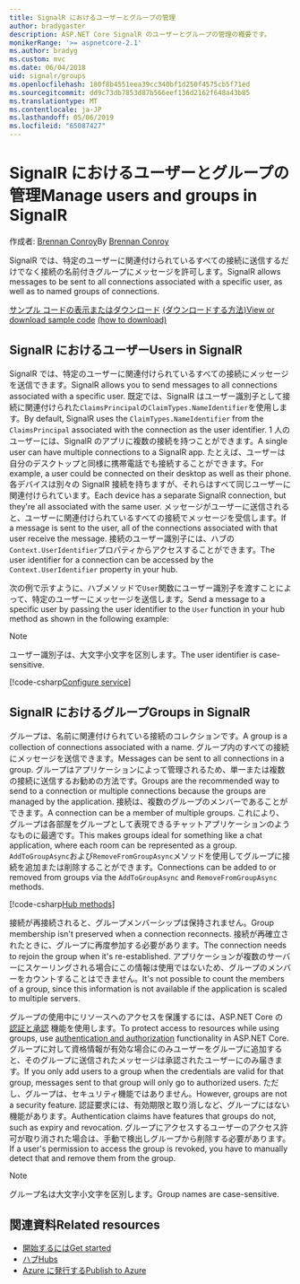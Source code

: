 ```yaml
---
title: SignalR におけるユーザーとグループの管理
author: bradygaster
description: ASP.NET Core SignalR のユーザーとグループの管理の概要です。
monikerRange: '>= aspnetcore-2.1'
ms.author: bradyg
ms.custom: mvc
ms.date: 06/04/2018
uid: signalr/groups
ms.openlocfilehash: 180f8b4551eea39cc340bf1d250f4575cb5f71ed
ms.sourcegitcommit: dd9c73db7853d87b566eef136d2162f648a43b85
ms.translationtype: MT
ms.contentlocale: ja-JP
ms.lasthandoff: 05/06/2019
ms.locfileid: "65087427"
---
```

# <a name="manage-users-and-groups-in-signalr"></a><span data-ttu-id="ec8a0-103">SignalR におけるユーザーとグループの管理</span><span class="sxs-lookup"><span data-stu-id="ec8a0-103">Manage users and groups in SignalR</span></span>

<span data-ttu-id="ec8a0-104">作成者: [Brennan Conroy](https://github.com/BrennanConroy)</span><span class="sxs-lookup"><span data-stu-id="ec8a0-104">By [Brennan Conroy](https://github.com/BrennanConroy)</span></span>

<span data-ttu-id="ec8a0-105">SignalR では、特定のユーザーに関連付けられているすべての接続に送信するだけでなく接続の名前付きグループにメッセージを許可します。</span><span class="sxs-lookup"><span data-stu-id="ec8a0-105">SignalR allows messages to be sent to all connections associated with a specific user, as well as to named groups of connections.</span></span>

<span data-ttu-id="ec8a0-106">[サンプル コードの表示またはダウンロード](https://github.com/aspnet/AspNetCore.Docs/tree/master/aspnetcore/signalr/groups/sample/) [(ダウンロードする方法)](xref:index#how-to-download-a-sample)</span><span class="sxs-lookup"><span data-stu-id="ec8a0-106">[View or download sample code](https://github.com/aspnet/AspNetCore.Docs/tree/master/aspnetcore/signalr/groups/sample/) [(how to download)](xref:index#how-to-download-a-sample)</span></span>

## <a name="users-in-signalr"></a><span data-ttu-id="ec8a0-107">SignalR におけるユーザー</span><span class="sxs-lookup"><span data-stu-id="ec8a0-107">Users in SignalR</span></span>

<span data-ttu-id="ec8a0-108">SignalR では、特定のユーザーに関連付けられているすべての接続にメッセージを送信できます。</span><span class="sxs-lookup"><span data-stu-id="ec8a0-108">SignalR allows you to send messages to all connections associated with a specific user.</span></span> <span data-ttu-id="ec8a0-109">既定では、SignalR はユーザー識別子として接続に関連付けられた`ClaimsPrincipal`の`ClaimTypes.NameIdentifier`を使用します。</span><span class="sxs-lookup"><span data-stu-id="ec8a0-109">By default, SignalR uses the `ClaimTypes.NameIdentifier` from the `ClaimsPrincipal` associated with the connection as the user identifier.</span></span> <span data-ttu-id="ec8a0-110">1 人のユーザーには、SignalR のアプリに複数の接続を持つことができます。</span><span class="sxs-lookup"><span data-stu-id="ec8a0-110">A single user can have multiple connections to a SignalR app.</span></span> <span data-ttu-id="ec8a0-111">たとえば、ユーザーは自分のデスクトップと同様に携帯電話でも接続することができます。</span><span class="sxs-lookup"><span data-stu-id="ec8a0-111">For example, a user could be connected on their desktop as well as their phone.</span></span> <span data-ttu-id="ec8a0-112">各デバイスは別々の SignalR 接続を持ちますが、それらはすべて同じユーザーに関連付けられています。</span><span class="sxs-lookup"><span data-stu-id="ec8a0-112">Each device has a separate SignalR connection, but they're all associated with the same user.</span></span> <span data-ttu-id="ec8a0-113">メッセージがユーザーに送信されると、ユーザーに関連付けられているすべての接続でメッセージを受信します。</span><span class="sxs-lookup"><span data-stu-id="ec8a0-113">If a message is sent to the user, all of the connections associated with that user receive the message.</span></span> <span data-ttu-id="ec8a0-114">接続のユーザー識別子には、ハブの`Context.UserIdentifier`プロパティからアクセスすることができます。</span><span class="sxs-lookup"><span data-stu-id="ec8a0-114">The user identifier for a connection can be accessed by the `Context.UserIdentifier` property in your hub.</span></span>

<span data-ttu-id="ec8a0-115">次の例で示すように、ハブメソッドで`User`関数にユーザー識別子を渡すことによって、特定のユーザーにメッセージを送信します。</span><span class="sxs-lookup"><span data-stu-id="ec8a0-115">Send a message to a specific user by passing the user identifier to the `User` function in your hub method as shown in the following example:</span></span>

> [!NOTE]
> <span data-ttu-id="ec8a0-116">ユーザー識別子は、大文字小文字を区別します。</span><span class="sxs-lookup"><span data-stu-id="ec8a0-116">The user identifier is case-sensitive.</span></span>

[!code-csharp[Configure service](groups/sample/hubs/chathub.cs?range=29-32)]

## <a name="groups-in-signalr"></a><span data-ttu-id="ec8a0-117">SignalR におけるグループ</span><span class="sxs-lookup"><span data-stu-id="ec8a0-117">Groups in SignalR</span></span>

<span data-ttu-id="ec8a0-118">グループは、名前に関連付けられている接続のコレクションです。</span><span class="sxs-lookup"><span data-stu-id="ec8a0-118">A group is a collection of connections associated with a name.</span></span> <span data-ttu-id="ec8a0-119">グループ内のすべての接続にメッセージを送信できます。</span><span class="sxs-lookup"><span data-stu-id="ec8a0-119">Messages can be sent to all connections in a group.</span></span> <span data-ttu-id="ec8a0-120">グループはアプリケーションによって管理されるため、単一または複数の接続に送信するお勧めの方法です。</span><span class="sxs-lookup"><span data-stu-id="ec8a0-120">Groups are the recommended way to send to a connection or multiple connections because the groups are managed by the application.</span></span> <span data-ttu-id="ec8a0-121">接続は、複数のグループのメンバーであることができます。</span><span class="sxs-lookup"><span data-stu-id="ec8a0-121">A connection can be a member of multiple groups.</span></span> <span data-ttu-id="ec8a0-122">これにより、グループは各部屋をグループとして表現できるチャットアプリケーションのようなものに最適です。</span><span class="sxs-lookup"><span data-stu-id="ec8a0-122">This makes groups ideal for something like a chat application, where each room can be represented as a group.</span></span> <span data-ttu-id="ec8a0-123">`AddToGroupAsync`および`RemoveFromGroupAsync`メソッドを使用してグループに接続を追加または削除することができます。</span><span class="sxs-lookup"><span data-stu-id="ec8a0-123">Connections can be added to or removed from groups via the `AddToGroupAsync` and `RemoveFromGroupAsync` methods.</span></span>

[!code-csharp[Hub methods](groups/sample/hubs/chathub.cs?range=15-27)]

<span data-ttu-id="ec8a0-124">接続が再接続されると、グループメンバーシップは保持されません。</span><span class="sxs-lookup"><span data-stu-id="ec8a0-124">Group membership isn't preserved when a connection reconnects.</span></span> <span data-ttu-id="ec8a0-125">接続が再確立されたときに、グループに再度参加する必要があります。</span><span class="sxs-lookup"><span data-stu-id="ec8a0-125">The connection needs to rejoin the group when it's re-established.</span></span> <span data-ttu-id="ec8a0-126">アプリケーションが複数のサーバーにスケーリングされる場合にこの情報は使用ではないため、グループのメンバーをカウントすることはできません。</span><span class="sxs-lookup"><span data-stu-id="ec8a0-126">It's not possible to count the members of a group, since this information is not available if the application is scaled to multiple servers.</span></span>

<span data-ttu-id="ec8a0-127">グループの使用中にリソースへのアクセスを保護するには、ASP.NET Core の [認証と承認](xref:signalr/authn-and-authz) 機能を使用します。</span><span class="sxs-lookup"><span data-stu-id="ec8a0-127">To protect access to resources while using groups, use [authentication and authorization](xref:signalr/authn-and-authz) functionality in ASP.NET Core.</span></span> <span data-ttu-id="ec8a0-128">グループに対して資格情報が有効な場合にのみユーザーをグループに追加すると、そのグループに送信されたメッセージは承認されたユーザーにのみ届きます。</span><span class="sxs-lookup"><span data-stu-id="ec8a0-128">If you only add users to a group when the credentials are valid for that group, messages sent to that group will only go to authorized users.</span></span> <span data-ttu-id="ec8a0-129">ただし、グループは、セキュリティ機能ではありません。</span><span class="sxs-lookup"><span data-stu-id="ec8a0-129">However, groups are not a security feature.</span></span> <span data-ttu-id="ec8a0-130">認証要求には、有効期限と取り消しなど、グループにはない機能があります。</span><span class="sxs-lookup"><span data-stu-id="ec8a0-130">Authentication claims have features that groups do not, such as expiry and revocation.</span></span> <span data-ttu-id="ec8a0-131">グループにアクセスするユーザーのアクセス許可が取り消された場合は、手動で検出しグループから削除する必要があります。</span><span class="sxs-lookup"><span data-stu-id="ec8a0-131">If a user's permission to access the group is revoked, you have to manually detect that and remove them from the group.</span></span>

> [!NOTE]
> <span data-ttu-id="ec8a0-132">グループ名は大文字小文字を区別します。</span><span class="sxs-lookup"><span data-stu-id="ec8a0-132">Group names are case-sensitive.</span></span>

## <a name="related-resources"></a><span data-ttu-id="ec8a0-133">関連資料</span><span class="sxs-lookup"><span data-stu-id="ec8a0-133">Related resources</span></span>

* [<span data-ttu-id="ec8a0-134">開始するには</span><span class="sxs-lookup"><span data-stu-id="ec8a0-134">Get started</span></span>](xref:tutorials/signalr)
* [<span data-ttu-id="ec8a0-135">ハブ</span><span class="sxs-lookup"><span data-stu-id="ec8a0-135">Hubs</span></span>](xref:signalr/hubs)
* [<span data-ttu-id="ec8a0-136">Azure に発行する</span><span class="sxs-lookup"><span data-stu-id="ec8a0-136">Publish to Azure</span></span>](xref:signalr/publish-to-azure-web-app)
